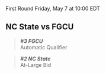 First Round
Friday, May 7 at 10:00 EDT
## NC State vs FGCU

> ***#3 FGCU***  
> Automatic Qualifier

> ***#2 NC State***  
> At-Large Bid